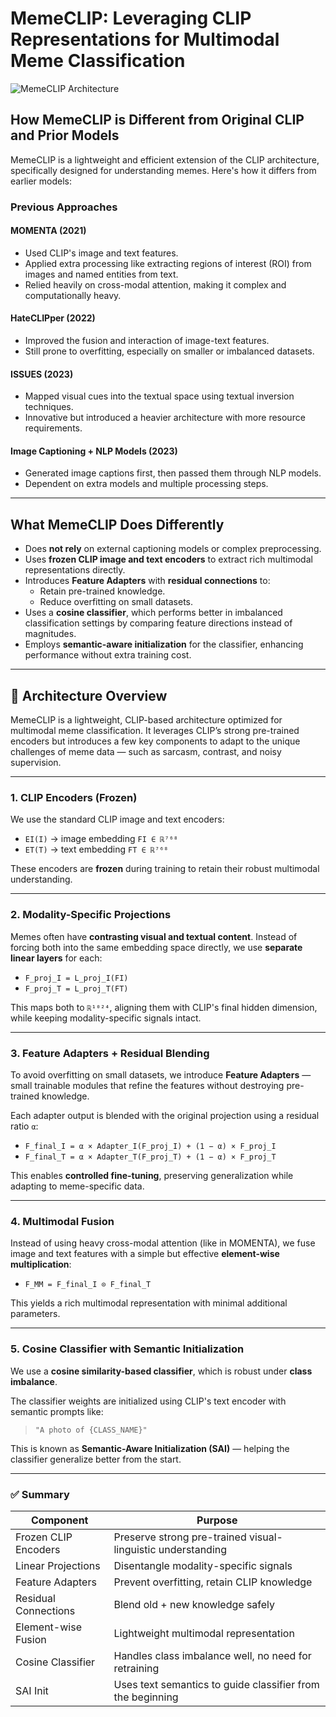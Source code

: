 # MemeCLIP: Leveraging CLIP Representations for Multimodal Meme Classification

![MemeCLIP Architecture](https://github.com/user-attachments/assets/35d56737-2435-4790-af94-d38e8050dec1)

## How MemeCLIP is Different from Original CLIP and Prior Models

MemeCLIP is a lightweight and efficient extension of the CLIP architecture, specifically designed for understanding memes. Here's how it differs from earlier models:

### Previous Approaches

#### MOMENTA (2021)
- Used CLIP's image and text features.
- Applied extra processing like extracting regions of interest (ROI) from images and named entities from text.
- Relied heavily on cross-modal attention, making it complex and computationally heavy.

#### HateCLIPper (2022)
- Improved the fusion and interaction of image-text features.
- Still prone to overfitting, especially on smaller or imbalanced datasets.

#### ISSUES (2023)
- Mapped visual cues into the textual space using textual inversion techniques.
- Innovative but introduced a heavier architecture with more resource requirements.

#### Image Captioning + NLP Models (2023)
- Generated image captions first, then passed them through NLP models.
- Dependent on extra models and multiple processing steps.

---

## What MemeCLIP Does Differently

- Does **not rely** on external captioning models or complex preprocessing.
- Uses **frozen CLIP image and text encoders** to extract rich multimodal representations directly.
- Introduces **Feature Adapters** with **residual connections** to:
  - Retain pre-trained knowledge.
  - Reduce overfitting on small datasets.
- Uses a **cosine classifier**, which performs better in imbalanced classification settings by comparing feature directions instead of magnitudes.
- Employs **semantic-aware initialization** for the classifier, enhancing performance without extra training cost.

---

## 🔧 Architecture Overview

MemeCLIP is a lightweight, CLIP-based architecture optimized for multimodal meme classification. It leverages CLIP’s strong pre-trained encoders but introduces a few key components to adapt to the unique challenges of meme data — such as sarcasm, contrast, and noisy supervision.

---

### 1. CLIP Encoders (Frozen)

We use the standard CLIP image and text encoders:

- `EI(I)` → image embedding `FI ∈ ℝ⁷⁶⁸`
- `ET(T)` → text embedding `FT ∈ ℝ⁷⁶⁸`

These encoders are **frozen** during training to retain their robust multimodal understanding.

---

### 2. Modality-Specific Projections

Memes often have **contrasting visual and textual content**. Instead of forcing both into the same embedding space directly, we use **separate linear layers** for each:

- `F_proj_I = L_proj_I(FI)`
- `F_proj_T = L_proj_T(FT)`

This maps both to `ℝ¹⁰²⁴`, aligning them with CLIP's final hidden dimension, while keeping modality-specific signals intact.

---

### 3. Feature Adapters + Residual Blending

To avoid overfitting on small datasets, we introduce **Feature Adapters** — small trainable modules that refine the features without destroying pre-trained knowledge.

Each adapter output is blended with the original projection using a residual ratio `α`:

- `F_final_I = α × Adapter_I(F_proj_I) + (1 − α) × F_proj_I`
- `F_final_T = α × Adapter_T(F_proj_T) + (1 − α) × F_proj_T`

This enables **controlled fine-tuning**, preserving generalization while adapting to meme-specific data.

---

### 4. Multimodal Fusion

Instead of using heavy cross-modal attention (like in MOMENTA), we fuse image and text features with a simple but effective **element-wise multiplication**:

- `F_MM = F_final_I ⊙ F_final_T`

This yields a rich multimodal representation with minimal additional parameters.

---

### 5. Cosine Classifier with Semantic Initialization

We use a **cosine similarity-based classifier**, which is robust under **class imbalance**.

The classifier weights are initialized using CLIP's text encoder with semantic prompts like:

> `"A photo of {CLASS_NAME}"`

This is known as **Semantic-Aware Initialization (SAI)** — helping the classifier generalize better from the start.

---

### ✅ Summary

| Component             | Purpose                                                        |
|-----------------------|----------------------------------------------------------------|
| Frozen CLIP Encoders  | Preserve strong pre-trained visual-linguistic understanding    |
| Linear Projections    | Disentangle modality-specific signals                          |
| Feature Adapters      | Prevent overfitting, retain CLIP knowledge                     |
| Residual Connections  | Blend old + new knowledge safely                               |
| Element-wise Fusion   | Lightweight multimodal representation                          |
| Cosine Classifier     | Handles class imbalance well, no need for retraining           |
| SAI Init              | Uses text semantics to guide classifier from the beginning      |
